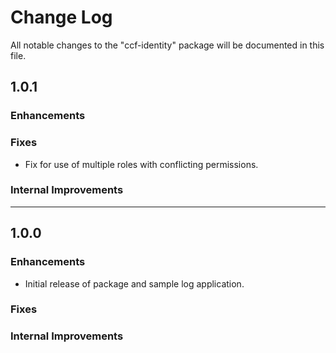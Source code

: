 # Change Log

All notable changes to the "ccf-identity" package will be documented in this file.

## 1.0.1

### Enhancements

### Fixes

- Fix for use of multiple roles with conflicting permissions.

### Internal Improvements

---

## 1.0.0

### Enhancements

- Initial release of package and sample log application.

### Fixes

### Internal Improvements
